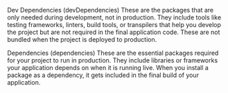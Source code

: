Dev Dependencies (devDependencies)
These are the packages that are only needed during development, not in production.
They include tools like testing frameworks, linters, build tools, or transpilers that help you develop the project but are not required in the final application code.
These are not bundled when the project is deployed to production.


Dependencies (dependencies)
These are the essential packages required for your project to run in production.
They include libraries or frameworks your application depends on when it is running live.
When you install a package as a dependency, it gets included in the final build of your application.